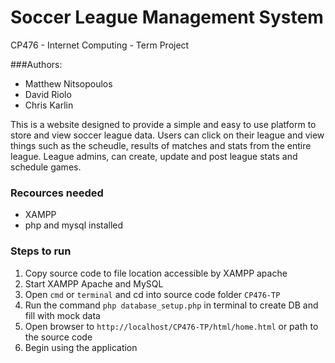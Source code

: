 # Soccer League Management System
CP476 - Internet Computing - Term Project

###Authors:
* Matthew Nitsopoulos
* David Riolo
* Chris Karlin

This is a website designed to provide a simple and easy to use platform to store and view soccer league data. Users can click on their league and view things such as the scheudle, results of matches and stats from the entire league. League admins, can create, update and post league stats and schedule games. 

### Recources needed
* XAMPP
* php and mysql installed


### Steps to run
1. Copy source code to file location accessible by XAMPP apache
2. Start XAMPP Apache and MySQL
3. Open `cmd` or `terminal` and cd into source code folder `CP476-TP`
4. Run the command `php database_setup.php` in terminal to create DB and fill with mock data
5. Open browser to `http://localhost/CP476-TP/html/home.html` or path to the source code
6. Begin using the application 
